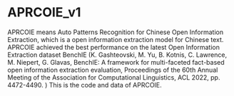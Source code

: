 # APRCOIE_v1
APRCOIE means Auto Patterns Recognition for Chinese Open Information Extraction, which is a open information extraction model for Chinese text.
APRCOIE achieved the best performance on the latest Open Information Extraction dataset BenchIE (K. Gashteovski, M. Yu, B. Kotnis, C. Lawrence, M. Niepert, G. Glavas, BenchIE: 
A framework for multi-faceted fact-based open information extraction evaluation, Proceedings of the 60th Annual Meeting of the Association for Computational Linguistics, ACL 2022, pp. 4472-4490.
)
This is the code and data of APRCOIE.

